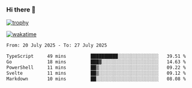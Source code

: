 ### Hi there 👋

[![trophy](https://github-profile-trophy.vercel.app/?username=cxnky&theme=dracula)](https://github.com/ryo-ma/github-profile-trophy)

[![wakatime](https://wakatime.com/badge/user/1c39c599-5497-41b9-a5be-2c4676e7fd23.svg)](https://wakatime.com/@1c39c599-5497-41b9-a5be-2c4676e7fd23)
<!--START_SECTION:waka-->

```txt
From: 20 July 2025 - To: 27 July 2025

TypeScript     49 mins         ██████████░░░░░░░░░░░░░░░   39.51 %
Go             18 mins         ███▓░░░░░░░░░░░░░░░░░░░░░   14.63 %
PowerShell     11 mins         ██▒░░░░░░░░░░░░░░░░░░░░░░   09.22 %
Svelte         11 mins         ██▒░░░░░░░░░░░░░░░░░░░░░░   09.12 %
Markdown       10 mins         ██░░░░░░░░░░░░░░░░░░░░░░░   08.08 %
```

<!--END_SECTION:waka-->
